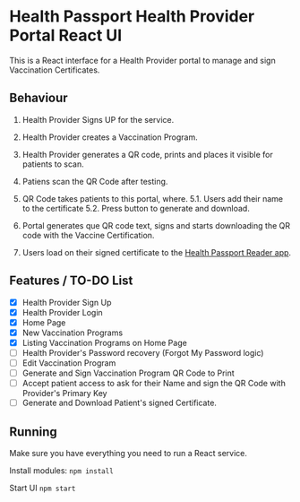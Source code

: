 # Health Passport Health Provider Portal React UI

This is a React interface for a Health Provider portal to manage and sign Vaccination Certificates. 

## Behaviour

1. Health Provider Signs UP for the service. 
2. Health Provider creates a Vaccination Program. 
3. Health Provider generates a QR code, prints and places it visible for patients to scan. 

4. Patiens scan the QR Code after testing. 
5. QR Code takes patients to this portal, where. 
5.1. Users add their name to the certificate
5.2. Press button to generate and download. 
5. Portal generates que QR code text, signs and starts downloading the QR code with the Vaccine Certification. 

6. Users load on their signed certificate to the [Health Passport Reader app](https://github.com/vitorpamplona/healthpassport-reader-app). 

## Features / TO-DO List

- [x] Health Provider Sign Up
- [x] Health Provider Login 
- [x] Home Page
- [x] New Vaccination Programs
- [x] Listing Vaccination Programs on Home Page
- [ ] Health Provider's Password recovery (Forgot My Password logic)
- [ ] Edit Vaccination Program
- [ ] Generate and Sign Vaccination Program QR Code to Print
- [ ] Accept patient access to ask for their Name and sign the QR Code with Provider's Primary Key
- [ ] Generate and Download Patient's signed Certificate. 

## Running

Make sure you have everything you need to run a React service. 

Install modules:
`npm install`

Start UI
`npm start`